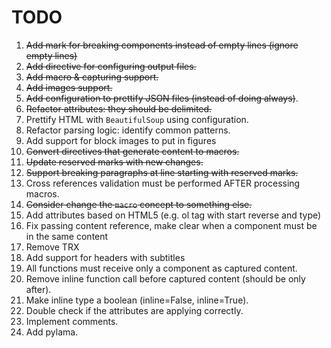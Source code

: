 # TODO

1. ~~Add mark for breaking components instead of empty lines (ignore empty lines)~~
1. ~~Add directive for configuring output files.~~
1. ~~Add macro & capturing support.~~
1. ~~Add images support.~~
1. ~~Add configuration to prettify JSON files (instead of doing always)~~.
1. ~~Refactor attributes: they should be delimited.~~
1. Prettify HTML with `BeautifulSoup` using configuration.
1. Refactor parsing logic: identify common patterns.
1. Add support for block images to put in figures
1. ~~Convert directives that generate content to macros.~~
1. ~~Update reserved marks with new changes.~~
1. ~~Support breaking paragraphs at line starting with reserved marks.~~
1. Cross references validation must be performed AFTER processing macros.
1. ~~Consider change the `macro` concept to something else.~~ 
1. Add attributes based on HTML5 (e.g. ol tag with start reverse and type)
1. Fix passing content reference, make clear when a component must be in the same content
1. Remove TRX
1. Add support for headers with subtitles
1. All functions must receive only a component as captured content.
1. Remove inline function call before captured content (should be only after).
1. Make inline type a boolean (inline=False, inline=True).
1. Double check if the attributes are applying correctly.
1. Implement comments.
1. Add pylama.
